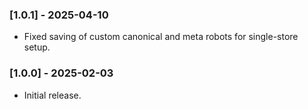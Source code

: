 ### [1.0.1] - 2025-04-10
- Fixed saving of custom canonical and meta robots for single-store setup.

### [1.0.0] - 2025-02-03
- Initial release.
